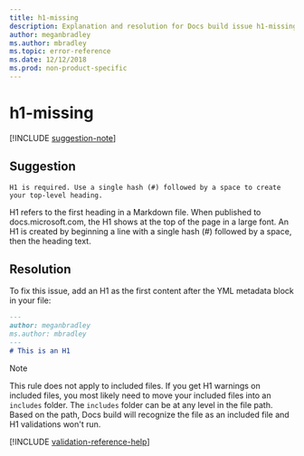 ```yaml
---
title: h1-missing
description: Explanation and resolution for Docs build issue h1-missing.
author: meganbradley
ms.author: mbradley
ms.topic: error-reference
ms.date: 12/12/2018
ms.prod: non-product-specific
---
```

# h1-missing

[!INCLUDE [suggestion-note](includes/suggestion-note.md)]

## Suggestion

`H1 is required. Use a single hash (#) followed by a space to create your top-level heading.`

H1 refers to the first heading in a Markdown file. When published to docs.microsoft.com, the H1 shows at the top of the page in a large font. An H1 is created by beginning a line with a single hash (#) followed by a space, then the heading text.

## Resolution

To fix this issue, add an H1 as the first content after the YML metadata block in your file:

```markdown
---
author: meganbradley
ms.author: mbradley
---
# This is an H1
```

> [!NOTE]
> This rule does not apply to included files. If you get H1 warnings on included files, you most likely need to move your included files into an `includes` folder. The `includes` folder can be at any level in the file path. Based on the path, Docs build will recognize the file as an included file and H1 validations won't run.

<!--make sure to add this file to your includes folder and verify the path-->
[!INCLUDE [validation-reference-help](includes/validation-reference-help.md)]